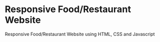 # Responsive Food/Restaurant Website
Responsive Food/Restaurant Website using HTML, CSS and Javascript 
